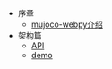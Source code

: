 * 序章
    * [mujoco-webpy介绍](document/intro/intro_01.md)
* 架构篇
    * [API](architect/mall_arch_01.md)
    * [demo](architect/mall_arch_02.md)
